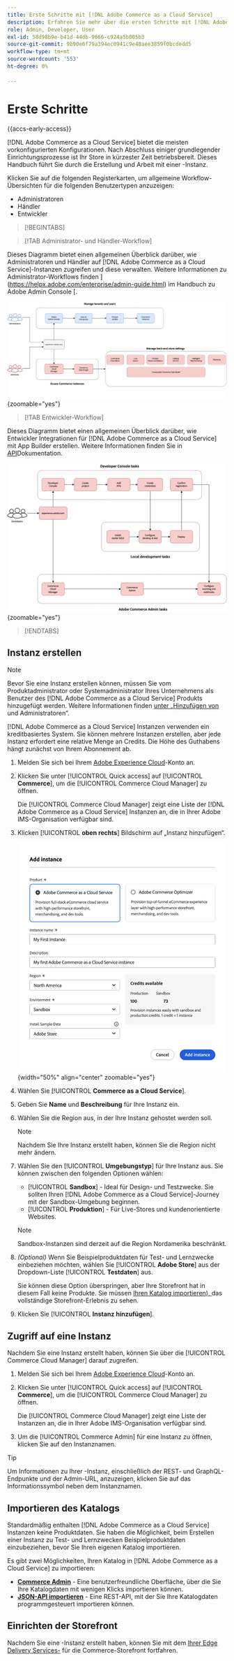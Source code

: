 ```yaml
---
title: Erste Schritte mit [!DNL Adobe Commerce as a Cloud Service]
description: Erfahren Sie mehr über die ersten Schritte mit [!DNL Adobe Commerce as a Cloud Service].
role: Admin, Developer, User
exl-id: 58d98b9e-b41d-44db-9666-c924a5b005b3
source-git-commit: 9b90e6f79a394ec0941c9e48aee3859f0bcdedd5
workflow-type: tm+mt
source-wordcount: '553'
ht-degree: 0%

---
```


# Erste Schritte

{{accs-early-access}}

[!DNL Adobe Commerce as a Cloud Service] bietet die meisten vorkonfigurierten Konfigurationen. Nach Abschluss einiger grundlegender Einrichtungsprozesse ist Ihr Store in kürzester Zeit betriebsbereit. Dieses Handbuch führt Sie durch die Erstellung und Arbeit mit einer -Instanz.

Klicken Sie auf die folgenden Registerkarten, um allgemeine Workflow-Übersichten für die folgenden Benutzertypen anzuzeigen:

* Administratoren
* Händler
* Entwickler

>[!BEGINTABS]

>[!TAB Administrator- und Händler-Workflow]

Dieses Diagramm bietet einen allgemeinen Überblick darüber, wie Administratoren und Händler auf [!DNL Adobe Commerce as a Cloud Service]-Instanzen zugreifen und diese verwalten. Weitere Informationen zu Administrator-Workflows finden ](https://helpx.adobe.com/enterprise/admin-guide.html) im Handbuch zu Adobe Admin Console [.

![[!DNL Adobe Commerce as a Cloud Service] Handelsflussdiagramm](./assets/merchant-flow.svg){zoomable="yes"}

>[!TAB Entwickler-Workflow]

Dieses Diagramm bietet einen allgemeinen Überblick darüber, wie Entwickler Integrationen für [!DNL Adobe Commerce as a Cloud Service] mit App Builder erstellen. Weitere Informationen finden Sie in [ API](https://developer.adobe.com/commerce/services/cloud/)Dokumentation.

![[!DNL Adobe Commerce as a Cloud Service] Flussdiagramm für Entwickler](./assets/developer-flow.svg){zoomable="yes"}

>[!ENDTABS]

## Instanz erstellen

>[!NOTE]
>
>Bevor Sie eine Instanz erstellen können, müssen Sie vom Produktadministrator oder Systemadministrator Ihres Unternehmens als Benutzer des [!DNL Adobe Commerce as a Cloud Service] Produkts hinzugefügt werden. Weitere Informationen finden [ unter „Hinzufügen von ](./user-management.md#add-users-and-admins) und Administratoren“.

[!DNL Adobe Commerce as a Cloud Service] Instanzen verwenden ein kreditbasiertes System. Sie können mehrere Instanzen erstellen, aber jede Instanz erfordert eine relative Menge an Credits. Die Höhe des Guthabens hängt zunächst von Ihrem Abonnement ab.

1. Melden Sie sich bei Ihrem [Adobe Experience Cloud](https://experience.adobe.com/)-Konto an.

1. Klicken Sie unter [!UICONTROL Quick access] auf [!UICONTROL **Commerce**], um die [!UICONTROL Commerce Cloud Manager] zu öffnen.

   Die [!UICONTROL Commerce Cloud Manager] zeigt eine Liste der [!DNL Adobe Commerce as a Cloud Service] Instanzen an, die in Ihrer Adobe IMS-Organisation verfügbar sind.

1. Klicken [!UICONTROL **oben rechts**] Bildschirm auf „Instanz hinzufügen“.

   ![Instanz erstellen](./assets/create-instance.png){width="50%" align="center" zoomable="yes"}

1. Wählen Sie [!UICONTROL **Commerce as a Cloud Service**].

1. Geben Sie **Name** und **Beschreibung** für Ihre Instanz ein.

1. Wählen Sie die Region aus, in der Ihre Instanz gehostet werden soll.

   >[!NOTE]
   >
   >Nachdem Sie Ihre Instanz erstellt haben, können Sie die Region nicht mehr ändern.

1. Wählen Sie den [!UICONTROL **Umgebungstyp**] für Ihre Instanz aus. Sie können zwischen den folgenden Optionen wählen:

   * [!UICONTROL **Sandbox**] - Ideal für Design- und Testzwecke. Sie sollten Ihren [!DNL Adobe Commerce as a Cloud Service]-Journey mit der Sandbox-Umgebung beginnen.
   * [!UICONTROL **Produktion**] - Für Live-Stores und kundenorientierte Websites.

   >[!NOTE]
   >
   >Sandbox-Instanzen sind derzeit auf die Region Nordamerika beschränkt.

1. _(Optional)_ Wenn Sie Beispielproduktdaten für Test- und Lernzwecke einbeziehen möchten, wählen Sie [!UICONTROL **Adobe Store**] aus der Dropdown-Liste [!UICONTROL **Testdaten**] aus.

   Sie können diese Option überspringen, aber Ihre Storefront hat in diesem Fall keine Produkte. Sie müssen [Ihren Katalog importieren), ](#import-your-catalog) das vollständige Storefront-Erlebnis zu sehen.

1. Klicken Sie [!UICONTROL **Instanz hinzufügen**].

## Zugriff auf eine Instanz

Nachdem Sie eine Instanz erstellt haben, können Sie über die [!UICONTROL Commerce Cloud Manager] darauf zugreifen.

1. Melden Sie sich bei Ihrem [Adobe Experience Cloud](https://experience.adobe.com/)-Konto an.

1. Klicken Sie unter [!UICONTROL Quick access] auf [!UICONTROL **Commerce**], um die [!UICONTROL Commerce Cloud Manager] zu öffnen.

   Die [!UICONTROL Commerce Cloud Manager] zeigt eine Liste der Instanzen an, die in Ihrer Adobe IMS-Organisation verfügbar sind.

1. Um die [!UICONTROL Commerce Admin] für eine Instanz zu öffnen, klicken Sie auf den Instanznamen.

>[!TIP]
>
>Um Informationen zu Ihrer -Instanz, einschließlich der REST- und GraphQL-Endpunkte und der Admin-URL, anzuzeigen, klicken Sie auf das Informationssymbol neben dem Instanznamen.

## Importieren des Katalogs

Standardmäßig enthalten [!DNL Adobe Commerce as a Cloud Service] Instanzen keine Produktdaten. Sie haben die Möglichkeit, beim Erstellen einer Instanz zu Test- und Lernzwecken Beispielproduktdaten einzubeziehen, bevor Sie Ihren eigenen Katalog importieren.

Es gibt zwei Möglichkeiten, Ihren Katalog in [!DNL Adobe Commerce as a Cloud Service] zu importieren:

* [**Commerce Admin**](https://experienceleague.adobe.com/en/docs/commerce-admin/systems/data-transfer/import/data-import) - Eine benutzerfreundliche Oberfläche, über die Sie Ihre Katalogdaten mit wenigen Klicks importieren können.
* [**JSON-API importieren**](https://developer.adobe.com/commerce/webapi/rest/modules/import/#import-json-api) - Eine REST-API, mit der Sie Ihre Katalogdaten programmgesteuert importieren können.

<!-- TODO

- Add guidance about how to choose which method to use
- Add guidance for new vs existing customers (cross-reference OR and _include file for migration content)

-->

## Einrichten der Storefront

Nachdem Sie eine -Instanz erstellt haben, können Sie mit dem [ Ihrer Edge Delivery Services-](storefront.md) für die Commerce-Storefront fortfahren.

